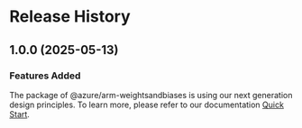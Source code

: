 # Release History
    
## 1.0.0 (2025-05-13)

### Features Added

The package of @azure/arm-weightsandbiases is using our next generation design principles. To learn more, please refer to our documentation [Quick Start](https://aka.ms/azsdk/js/mgmt/quickstart).
